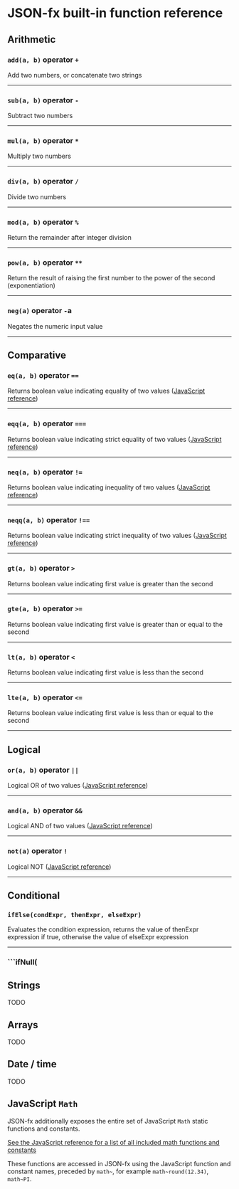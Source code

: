 # JSON-fx built-in function reference

## Arithmetic

### ``add(a, b)`` operator ``+``
Add two numbers, or concatenate two strings
***
### ``sub(a, b)`` operator ``-``
Subtract two numbers
***
### ``mul(a, b)`` operator ``*``
Multiply two numbers
***
###  ``div(a, b)`` operator ``/``
Divide two numbers
***
### ``mod(a, b)`` operator ``%``
Return the remainder after integer division
***
### ``pow(a, b)`` operator ``**``
Return the result of raising the first number to the power of the second (exponentiation)
***
### ``neg(a)`` operator ``-``a
Negates the numeric input value
***

## Comparative

### ``eq(a, b)`` operator ``==``
Returns boolean value indicating equality of two values
([JavaScript reference](https://developer.mozilla.org/en-US/docs/Web/JavaScript/Reference/Operators/Equality))
***
### ``eqq(a, b)`` operator ``===``
Returns boolean value indicating strict equality of two values
([JavaScript reference](https://developer.mozilla.org/en-US/docs/Web/JavaScript/Reference/Operators/Strict_equality))
***
### ``neq(a, b)`` operator ``!=``
Returns boolean value indicating inequality of two values
([JavaScript reference](https://developer.mozilla.org/en-US/docs/Web/JavaScript/Reference/Operators/Inequality))
***
### ``neqq(a, b)`` operator ``!==``
Returns boolean value indicating strict inequality of two values
([JavaScript reference](https://developer.mozilla.org/en-US/docs/Web/JavaScript/Reference/Operators/Strict_inequality))
***
### ``gt(a, b)`` operator ``>``
Returns boolean value indicating first value is greater than the second
***
### ``gte(a, b)`` operator ``>=``
Returns boolean value indicating first value is greater than or equal to the second
***
### ``lt(a, b)`` operator ``<``
Returns boolean value indicating first value is less than the second
***
### ``lte(a, b)`` operator ``<=``
Returns boolean value indicating first value is less than or equal to the second
***

## Logical

### ``or(a, b)`` operator ``||``
Logical OR of two values
([JavaScript reference](https://developer.mozilla.org/en-US/docs/Web/JavaScript/Reference/Operators/Logical_OR))
***
### ``and(a, b)`` operator ``&&``
Logical AND of two values
([JavaScript reference](https://developer.mozilla.org/en-US/docs/Web/JavaScript/Reference/Operators/Logical_AND))
***
### ``not(a)`` operator ``!``
Logical NOT ([JavaScript reference](https://developer.mozilla.org/en-US/docs/Web/JavaScript/Reference/Operators/Logical_NOT))
***

## Conditional

### ``ifElse(condExpr, thenExpr, elseExpr)``
Evaluates the condition expression, returns the value of thenExpr expression if true, otherwise the value of elseExpr expression
***
### ```ifNull(

## Strings

TODO

## Arrays

TODO

## Date / time

TODO

## JavaScript ``Math``

JSON-fx additionally exposes the entire set of JavaScript ``Math`` static functions and constants.

[See the JavaScript reference for a list of all included math functions and constants](https://developer.mozilla.org/en-US/docs/Web/JavaScript/Reference/Global_Objects/Math)

These functions are accessed in JSON-fx using the JavaScript function and constant names, preceded
by ``math~``, for example ``math~round(12.34)``, ``math~PI``.
